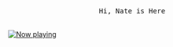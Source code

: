 <p align="center"><samp>
  Hi, Nate is Here
</samp>
</p>

<p>
  <br>
  <a href="https://open.spotify.com/user/31ulvt76s62lrrhd6352nwnrwawa">
    <img src="" alt="Now playing">
  </a>
</p>



